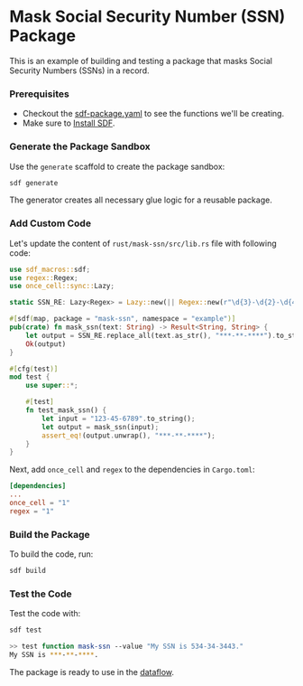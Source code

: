 # Mask Social Security Number (SSN) Package

This is an example of building and testing a package that masks Social Security Numbers (SSNs) in a record.

### Prerequisites

* Checkout the [sdf-package.yaml](./sdf-package.yaml) to see the functions we'll be creating.
* Make sure to [Install SDF].


### Generate the Package Sandbox

Use the `generate` scaffold to create the package sandbox:

```bash
sdf generate
```

The generator creates all necessary glue logic for a reusable package.


### Add Custom Code

Let's update the content of `rust/mask-ssn/src/lib.rs` file with following code:

```rust
use sdf_macros::sdf;
use regex::Regex;
use once_cell::sync::Lazy;

static SSN_RE: Lazy<Regex> = Lazy::new(|| Regex::new(r"\d{3}-\d{2}-\d{4}").unwrap());

#[sdf(map, package = "mask-ssn", namespace = "example")]
pub(crate) fn mask_ssn(text: String) -> Result<String, String> {
    let output = SSN_RE.replace_all(text.as_str(), "***-**-****").to_string();
    Ok(output)
}

#[cfg(test)]
mod test {
    use super::*;

    #[test]
    fn test_mask_ssn() {
        let input = "123-45-6789".to_string();
        let output = mask_ssn(input);
        assert_eq!(output.unwrap(), "***-**-****");
    }
}
```

Next, add `once_cell` and `regex` to the dependencies in `Cargo.toml`:

```toml
[dependencies]
...
once_cell = "1"
regex = "1"
```

### Build the Package

To build the code, run:

```bash
sdf build
```


### Test the Code

Test the code with:

```bash
sdf test
```

```bash
>> test function mask-ssn --value "My SSN is 534-34-3443."
My SSN is ***-**-****.
```

The package is ready to use in the [dataflow](../../).


[Install SDF]: /README.MD#prerequisites